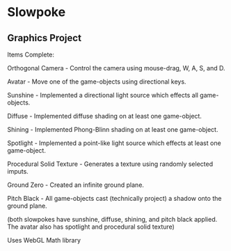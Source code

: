 # Slowpoke
## Graphics Project

Items Complete:

Orthogonal Camera - Control the camera using mouse-drag, W, A, S, and D.

Avatar - Move one of the game-objects using directional keys.

Sunshine - Implemented a directional light source which effects all game-objects.

Diffuse - Implemented diffuse shading on at least one game-object.

Shining - Implemented Phong-Blinn shading on at least one game-object.

Spotlight - Implemented a point-like light source which effects at least one game-object.

Procedural Solid Texture - Generates a texture using randomly selected imputs.

Ground Zero - Created an infinite ground plane.

Pitch Black - All game-objects cast (technically project) a shadow onto the ground plane.

(both slowpokes have sunshine, diffuse, shining, and pitch black applied.  The avatar also has spotlight and procedural solid texture)

Uses WebGL Math library
